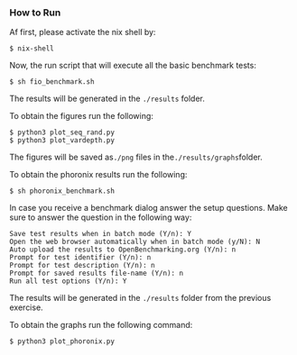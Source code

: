 ### How to Run

Af first, please activate the nix shell by: 
```console
$ nix-shell
```

Now, the run script that will execute all the basic benchmark tests:
```console
$ sh fio_benchmark.sh
```
The results will be generated in the ```./results``` folder.

To obtain the figures run the following:
```console
$ python3 plot_seq_rand.py
$ python3 plot_vardepth.py
```

The figures will be saved as```./png``` files in the```./results/graphs```folder.

To obtain the phoronix results run the following:
```console
$ sh phoronix_benchmark.sh
```

In case you receive a benchmark dialog answer the setup questions. Make sure to answer the question in the following way:

    Save test results when in batch mode (Y/n): Y
    Open the web browser automatically when in batch mode (y/N): N
    Auto upload the results to OpenBenchmarking.org (Y/n): n
    Prompt for test identifier (Y/n): n
    Prompt for test description (Y/n): n
    Prompt for saved results file-name (Y/n): n
    Run all test options (Y/n): Y

The results will be generated in the ```./results``` folder from the previous exercise.

To obtain the graphs run the following command:
```console
$ python3 plot_phoronix.py
```

